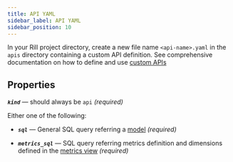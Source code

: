```yaml
---
title: API YAML
sidebar_label: API YAML
sidebar_position: 10
---
```


In your Rill project directory, create a new file name `<api-name>.yaml` in the `apis` directory containing a custom API definition.
See comprehensive documentation on how to define and use [custom APIs](/integrate/custom-apis/index.md)

## Properties

_**`kind`**_ — should always be `api` _(required)_

Either one of the following:

- _**`sql`**_ — General SQL query referring a [model](/build/models/models.md) _(required)_

- _**`metrics_sql`**_ — SQL query referring metrics definition and dimensions defined in the [metrics view](/build/dashboards/dashboards.md) _(required)_